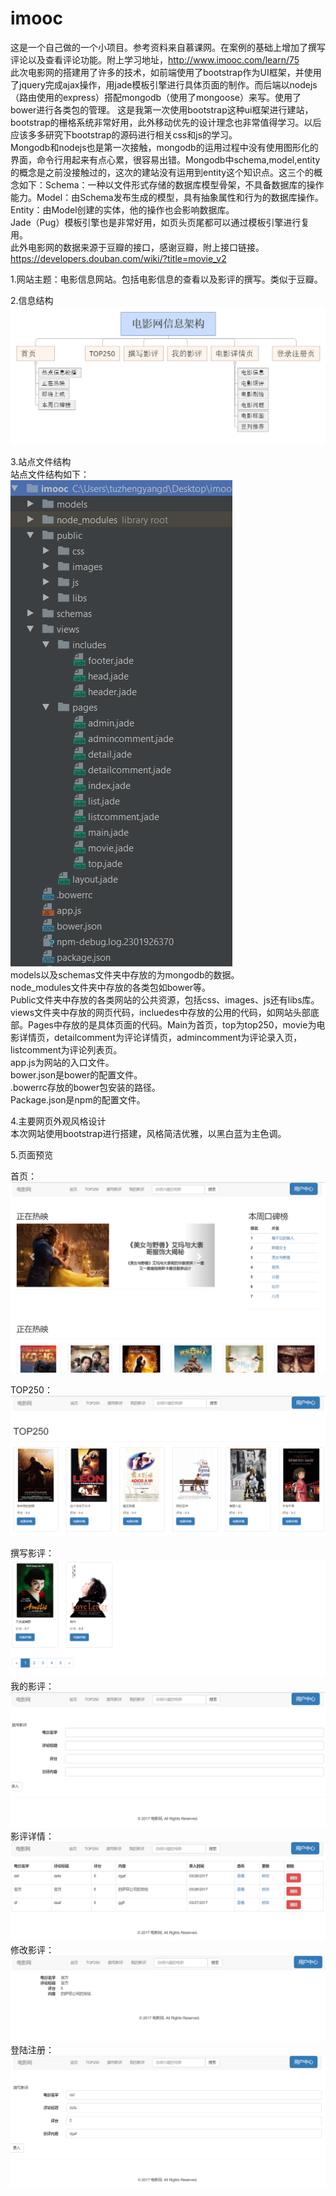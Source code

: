 # imooc
这是一个自己做的一个小项目。参考资料来自慕课网。在案例的基础上增加了撰写评论以及查看评论功能。附上学习地址，http://www.imooc.com/learn/75   
此次电影网的搭建用了许多的技术，如前端使用了bootstrap作为UI框架，并使用了jquery完成ajax操作，用jade模板引擎进行具体页面的制作。而后端以nodejs（路由使用的express）搭配mongodb（使用了mongoose）来写。使用了bower进行各类包的管理。
这是我第一次使用bootstrap这种ui框架进行建站，bootstrap的栅格系统非常好用，此外移动优先的设计理念也非常值得学习。以后应该多多研究下bootstrap的源码进行相关css和js的学习。  
Mongodb和nodejs也是第一次接触，mongodb的运用过程中没有使用图形化的界面，命令行用起来有点心累，很容易出错。Mongodb中schema,model,entity的概念是之前没接触过的，这次的建站没有运用到entity这个知识点。这三个的概念如下：Schema：一种以文件形式存储的数据库模型骨架，不具备数据库的操作能力。Model：由Schema发布生成的模型，具有抽象属性和行为的数据库操作。Entity：由Model创建的实体，他的操作也会影响数据库。  
Jade（Pug）模板引擎也是非常好用，如页头页尾都可以通过模板引擎进行复用。  
此外电影网的数据来源于豆瓣的接口，感谢豆瓣，附上接口链接。https://developers.douban.com/wiki/?title=movie_v2

1.网站主题：电影信息网站。包括电影信息的查看以及影评的撰写。类似于豆瓣。

2.信息结构
![image](./summary/1.png)  

3.站点文件结构  
站点文件结构如下：  
![image](./summary/3.png)   
models以及schemas文件夹中存放的为mongodb的数据。  
node_modules文件夹中存放的各类包如bower等。  
Public文件夹中存放的各类网站的公共资源，包括css、images、js还有libs库。  
views文件夹中存放的网页代码，incluedes中存放的公用的代码，如网站头部底部。Pages中存放的是具体页面的代码。Main为首页，top为top250，movie为电影详情页，detailcomment为评论详情页，admincomment为评论录入页，listcomment为评论列表页。  
app.js为网站的入口文件。  
bower.json是bower的配置文件。  
.bowerrc存放的bower包安装的路径。  
Package.json是npm的配置文件。  

 



4.主要网页外观风格设计  
本次网站使用bootstrap进行搭建，风格简洁优雅，以黑白蓝为主色调。




5.页面预览


首页：
![image](./summary/10.png) 
 
TOP250：
 ![image](./summary/11.png) 
 
撰写影评：
 ![image](./summary/12.png) 
我的影评：
 ![image](./summary/13.png) 
影评详情：
 ![image](./summary/14.png) 
修改影评：
 ![image](./summary/15.png) 
登陆注册：
 ![image](./summary/16.png) 
 




